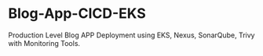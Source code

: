 # Blog-App-CICD-EKS
Production Level Blog APP Deployment using EKS, Nexus, SonarQube, Trivy with Monitoring Tools.
